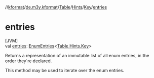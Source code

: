 //[kformat](../../../../../index.md)/[de.m3y.kformat](../../../index.md)/[Table](../../index.md)/[Hints](../index.md)/[Key](index.md)/[entries](entries.md)

# entries

[JVM]\
val [entries](entries.md): [EnumEntries](https://kotlinlang.org/api/core/kotlin-stdlib/kotlin.enums/-enum-entries/index.html)&lt;[Table.Hints.Key](index.md)&gt;

Returns a representation of an immutable list of all enum entries, in the order they're declared.

This method may be used to iterate over the enum entries.